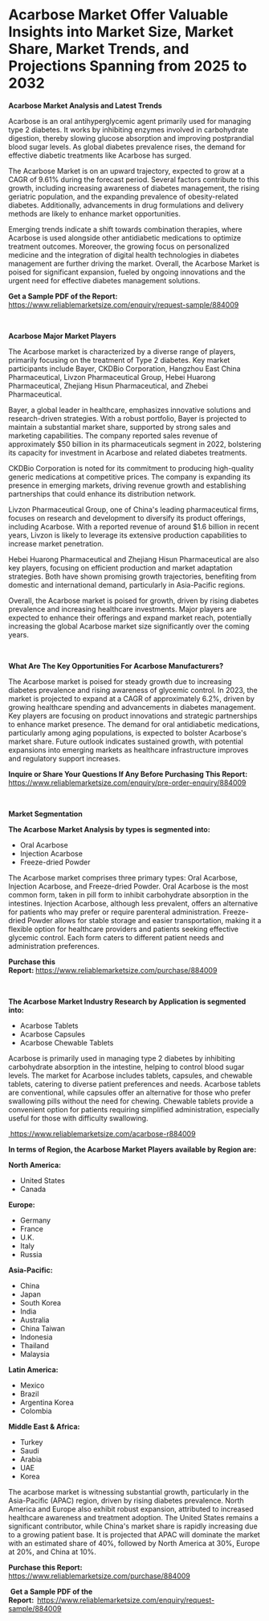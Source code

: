 <p><h1>Acarbose Market Offer Valuable Insights into Market Size, Market Share, Market Trends, and Projections Spanning from 2025 to 2032</h1></p><p><strong>Acarbose Market Analysis and Latest Trends</strong></p>
<p><p>Acarbose is an oral antihyperglycemic agent primarily used for managing type 2 diabetes. It works by inhibiting enzymes involved in carbohydrate digestion, thereby slowing glucose absorption and improving postprandial blood sugar levels. As global diabetes prevalence rises, the demand for effective diabetic treatments like Acarbose has surged.</p><p>The Acarbose Market is on an upward trajectory, expected to grow at a CAGR of 9.61% during the forecast period. Several factors contribute to this growth, including increasing awareness of diabetes management, the rising geriatric population, and the expanding prevalence of obesity-related diabetes. Additionally, advancements in drug formulations and delivery methods are likely to enhance market opportunities.</p><p>Emerging trends indicate a shift towards combination therapies, where Acarbose is used alongside other antidiabetic medications to optimize treatment outcomes. Moreover, the growing focus on personalized medicine and the integration of digital health technologies in diabetes management are further driving the market. Overall, the Acarbose Market is poised for significant expansion, fueled by ongoing innovations and the urgent need for effective diabetes management solutions.</p></p>
<p><strong>Get a Sample PDF of the Report:&nbsp;</strong> <a href="https://www.reliablemarketsize.com/enquiry/request-sample/884009?utm_campaign=3017&utm_medium=2&utm_source=Github&utm_content=ia&utm_term=19042025&utm_id=acarbose">https://www.reliablemarketsize.com/enquiry/request-sample/884009</a></p>
<p>&nbsp;</p>
<p><strong>Acarbose Major Market Players</strong></p>
<p><p>The Acarbose market is characterized by a diverse range of players, primarily focusing on the treatment of Type 2 diabetes. Key market participants include Bayer, CKDBio Corporation, Hangzhou East China Pharmaceutical, Livzon Pharmaceutical Group, Hebei Huarong Pharmaceutical, Zhejiang Hisun Pharmaceutical, and Zhebei Pharmaceutical.</p><p>Bayer, a global leader in healthcare, emphasizes innovative solutions and research-driven strategies. With a robust portfolio, Bayer is projected to maintain a substantial market share, supported by strong sales and marketing capabilities. The company reported sales revenue of approximately $50 billion in its pharmaceuticals segment in 2022, bolstering its capacity for investment in Acarbose and related diabetes treatments.</p><p>CKDBio Corporation is noted for its commitment to producing high-quality generic medications at competitive prices. The company is expanding its presence in emerging markets, driving revenue growth and establishing partnerships that could enhance its distribution network.</p><p>Livzon Pharmaceutical Group, one of China's leading pharmaceutical firms, focuses on research and development to diversify its product offerings, including Acarbose. With a reported revenue of around $1.6 billion in recent years, Livzon is likely to leverage its extensive production capabilities to increase market penetration.</p><p>Hebei Huarong Pharmaceutical and Zhejiang Hisun Pharmaceutical are also key players, focusing on efficient production and market adaptation strategies. Both have shown promising growth trajectories, benefiting from domestic and international demand, particularly in Asia-Pacific regions. </p><p>Overall, the Acarbose market is poised for growth, driven by rising diabetes prevalence and increasing healthcare investments. Major players are expected to enhance their offerings and expand market reach, potentially increasing the global Acarbose market size significantly over the coming years.</p></p>
<p>&nbsp;</p>
<p><strong>What Are The Key Opportunities For Acarbose Manufacturers?</strong></p>
<p><p>The Acarbose market is poised for steady growth due to increasing diabetes prevalence and rising awareness of glycemic control. In 2023, the market is projected to expand at a CAGR of approximately 6.2%, driven by growing healthcare spending and advancements in diabetes management. Key players are focusing on product innovations and strategic partnerships to enhance market presence. The demand for oral antidiabetic medications, particularly among aging populations, is expected to bolster Acarbose's market share. Future outlook indicates sustained growth, with potential expansions into emerging markets as healthcare infrastructure improves and regulatory support increases.</p></p>
<p><strong>Inquire or Share Your Questions If Any Before Purchasing This Report:</strong> <a href="https://www.reliablemarketsize.com/enquiry/pre-order-enquiry/884009?utm_campaign=3017&utm_medium=2&utm_source=Github&utm_content=ia&utm_term=19042025&utm_id=acarbose">https://www.reliablemarketsize.com/enquiry/pre-order-enquiry/884009</a></p>
<p>&nbsp;</p>
<p><strong>Market Segmentation</strong></p>
<p><strong>The Acarbose Market Analysis by types is segmented into:</strong></p>
<p><ul><li>Oral Acarbose</li><li>Injection Acarbose</li><li>Freeze-dried Powder</li></ul></p>
<p><p>The Acarbose market comprises three primary types: Oral Acarbose, Injection Acarbose, and Freeze-dried Powder. Oral Acarbose is the most common form, taken in pill form to inhibit carbohydrate absorption in the intestines. Injection Acarbose, although less prevalent, offers an alternative for patients who may prefer or require parenteral administration. Freeze-dried Powder allows for stable storage and easier transportation, making it a flexible option for healthcare providers and patients seeking effective glycemic control. Each form caters to different patient needs and administration preferences.</p></p>
<p><strong>Purchase this Report:&nbsp;</strong><a href="https://www.reliablemarketsize.com/purchase/884009?utm_campaign=3017&utm_medium=2&utm_source=Github&utm_content=ia&utm_term=19042025&utm_id=acarbose">https://www.reliablemarketsize.com/purchase/884009</a></p>
<p>&nbsp;</p>
<p><strong>The Acarbose Market Industry Research by Application is segmented into:</strong></p>
<p><ul><li>Acarbose Tablets</li><li>Acarbose Capsules</li><li>Acarbose Chewable Tablets</li></ul></p>
<p><p>Acarbose is primarily used in managing type 2 diabetes by inhibiting carbohydrate absorption in the intestine, helping to control blood sugar levels. The market for Acarbose includes tablets, capsules, and chewable tablets, catering to diverse patient preferences and needs. Acarbose tablets are conventional, while capsules offer an alternative for those who prefer swallowing pills without the need for chewing. Chewable tablets provide a convenient option for patients requiring simplified administration, especially useful for those with difficulty swallowing.</p></p>
<p><a href="https://www.reliablemarketsize.com/acarbose-r884009?utm_campaign=3017&utm_medium=2&utm_source=Github&utm_content=ia&utm_term=19042025&utm_id=acarbose">&nbsp;https://www.reliablemarketsize.com/acarbose-r884009</a></p>
<p><strong>In terms of Region, the Acarbose Market Players available by Region are:</strong></p>
<p>
    <p> <strong> North America: </strong>
        <ul>
            <li>United States</li>
            <li>Canada</li>
        </ul>
        </p> 
    <p> <strong> Europe: </strong>
        <ul>
            <li>Germany</li>
            <li>France</li>
            <li>U.K.</li>
            <li>Italy</li>
            <li>Russia</li>
        </ul>
        </p> 
    <p> <strong> Asia-Pacific: </strong>
        <ul>
            <li>China</li>
            <li>Japan</li>
            <li>South Korea</li>
            <li>India</li>
            <li>Australia</li>
            <li>China Taiwan</li>
            <li>Indonesia</li>
            <li>Thailand</li>
            <li>Malaysia</li>
        </ul>
        </p> 
    <p> <strong> Latin America: </strong>
        <ul>
            <li>Mexico</li>
            <li>Brazil</li>
            <li>Argentina Korea</li>
            <li>Colombia</li>
        </ul>
        </p> 
    <p> <strong> Middle East & Africa: </strong>
        <ul>
            <li>Turkey</li>
            <li>Saudi</li>
            <li>Arabia</li>
            <li>UAE</li>
            <li>Korea</li>
        </ul>
    </p>
    </p>
<p><p>The acarbose market is witnessing substantial growth, particularly in the Asia-Pacific (APAC) region, driven by rising diabetes prevalence. North America and Europe also exhibit robust expansion, attributed to increased healthcare awareness and treatment adoption. The United States remains a significant contributor, while China's market share is rapidly increasing due to a growing patient base. It is projected that APAC will dominate the market with an estimated share of 40%, followed by North America at 30%, Europe at 20%, and China at 10%.</p></p>
<p><strong>Purchase this Report: </strong><a href="https://www.reliablemarketsize.com/purchase/884009?utm_campaign=3017&utm_medium=2&utm_source=Github&utm_content=ia&utm_term=19042025&utm_id=acarbose">https://www.reliablemarketsize.com/purchase/884009</a></p>
<p>&nbsp;<strong>Get a Sample PDF of the Report:&nbsp;&nbsp;</strong><a href="https://www.reliablemarketsize.com/enquiry/request-sample/884009?utm_campaign=3017&utm_medium=2&utm_source=Github&utm_content=ia&utm_term=19042025&utm_id=acarbose">https://www.reliablemarketsize.com/enquiry/request-sample/884009</a></p>
<p><strong></strong></p>
<p><p></p><p></p><p></p></p>
